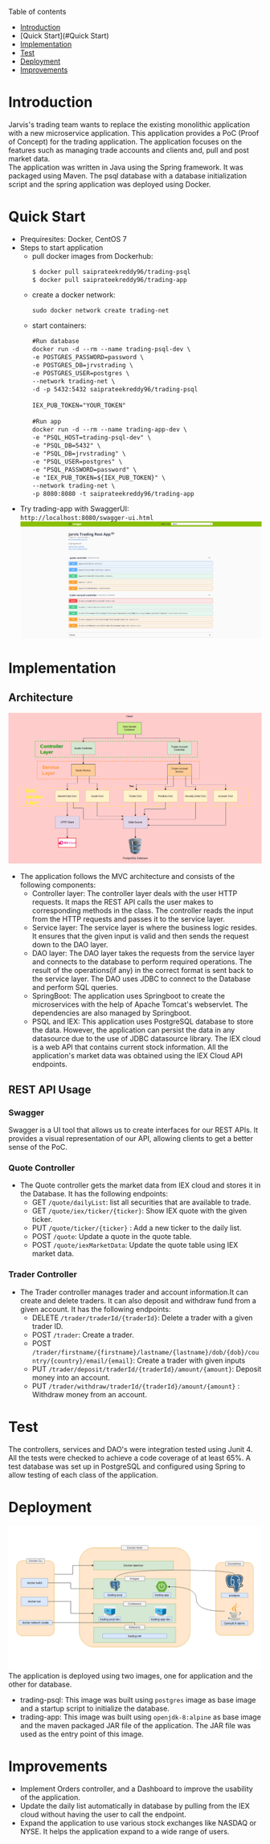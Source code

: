 Table of contents
* [Introduction](#Introduction)
* [Quick Start](#Quick Start)
* [Implementation](#Implementation)
* [Test](#Test)
* [Deployment](#Deployment)
* [Improvements](#Improvements)

# Introduction
Jarvis's trading team wants to replace the existing monolithic application with a new microservice application.
This application provides a PoC (Proof of Concept) for the trading application. The application focuses on
the features such as managing trade accounts and clients and, pull and post market data.  
The application was written in Java using the Spring framework. It was packaged using Maven. The psql database with a database initialization
script and the spring application was deployed using Docker.

# Quick Start
- Prequiresites: Docker, CentOS 7
- Steps to start application
    - pull docker images from Dockerhub:  
      ```
      $ docker pull saiprateekreddy96/trading-psql
      $ docker pull saiprateekreddy96/trading-app
      ```
    - create a docker network:  
      ```
      sudo docker network create trading-net
      ```
    - start containers:
      ```
      #Run database
      docker run -d --rm --name trading-psql-dev \
      -e POSTGRES_PASSWORD=password \
      -e POSTGRES_DB=jrvstrading \
      -e POSTGRES_USER=postgres \
      --network trading-net \
      -d -p 5432:5432 saiprateekreddy96/trading-psql
      
      IEX_PUB_TOKEN="YOUR_TOKEN"
      
      #Run app
      docker run -d --rm --name trading-app-dev \
      -e "PSQL_HOST=trading-psql-dev" \
      -e "PSQL_DB=5432" \
      -e "PSQL_DB=jrvstrading" \
      -e "PSQL_USER=postgres" \
      -e "PSQL_PASSWORD=password" \
      -e "IEX_PUB_TOKEN=${IEX_PUB_TOKEN}" \
      --network trading-net \
      -p 8080:8080 -t saiprateekreddy96/trading-app
      ```
- Try trading-app with SwaggerUI:  
  `http://localhost:8080/swagger-ui.html`  
![Trading App using Swagger UI](assets/tradingApp.png)  


# Implementation
## Architecture
![Architecture](assets/architecture.PNG)
- The application follows the MVC architecture and consists of the following components:  
    - Controller layer: The controller layer deals with the user HTTP requests. It maps the REST API calls the 
      user makes to corresponding methods in the class. The controller reads the input from the
      HTTP requests and passes it to the service layer.
    - Service layer: The service layer is where the business logic resides. It ensures that the 
      given input is valid and then sends the request down to the DAO layer.
    - DAO layer: The DAO layer takes the requests from the service layer and connects to the database
      to perform required operations. The result of the operations(if any) in the correct format
      is sent back to the service layer. The DAO uses JDBC to connect to the Database and perform SQL queries.
    - SpringBoot: The application uses Springboot to create the microservices with the help of Apache Tomcat's
      webservlet. The dependencies are also managed by Springboot.
    - PSQL and IEX: This application uses PostgreSQL database to store the data. However, the application can
      persist the data in any datasource due to the use of JDBC datasource library. The IEX cloud is a web API
      that contains current stock information. All the application's market data was obtained using the IEX Cloud
      API endpoints.

## REST API Usage
### Swagger
Swagger is a UI tool that allows us to create interfaces for our REST APIs. 
It provides a visual representation of our API, allowing clients to get a better sense of the PoC.
### Quote Controller
- The Quote controller gets the market data from IEX cloud and stores it in the Database. It has the following
  endpoints:
    - GET `/quote/dailyList`: list all securities that are available to trade.
    - GET `/quote/iex/ticker/{ticker}`: Show IEX quote with the given ticker.
    - PUT `/quote/ticker/{ticker}` : Add a new ticker to the daily list.
    - POST `/quote`: Update a quote in the quote table.
    - POST `/quote/iexMarketData`: Update the quote table using IEX market data.
### Trader Controller
- The Trader controller manages trader and account information.It can create and delete traders. It can also deposit and withdraw fund from a given account. It has
the following endpoints:
    - DELETE `/trader/traderId/{traderId}`: Delete a trader with a given trader ID.
    - POST `/trader`: Create a trader.
    - POST `/trader/firstname/{firstname}/lastname/{lastname}/dob/{dob}/country/{country}/email/{email}`: Create a trader with given inputs
    - PUT `/trader/deposit/traderId/{traderId}/amount/{amount}`: Deposit money into an account.
    - PUT `/trader/withdraw/traderId/{traderId}/amount/{amount}` : Withdraw money from an account.

# Test
The controllers, services and DAO's were integration tested using Junit 4. All the tests were checked to achieve a code
coverage of at least 65%. A test database was set up in PostgreSQL and configured using Spring to allow
testing of each class of the application.

# Deployment
![Trading App Docker Diagram](assets/docker.PNG)
The application is deployed using two images, one for application and the other for database.
- trading-psql: This image was built using `postgres` image as base image and a startup script to initialize
the database.
- trading-app: This image was built using `openjdk-8:alpine` as base image and the maven packaged JAR file of the application.
The JAR file was used as the entry point of this image.

# Improvements
- Implement Orders controller, and a Dashboard to improve the usability of the application.
- Update the daily list automatically in database by pulling from the IEX cloud without having the user
to call the endpoint.
- Expand the application to use various stock exchanges like NASDAQ or NYSE. It helps the application expand
to a wide range of users.